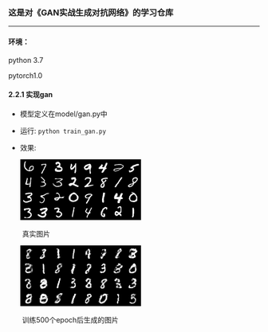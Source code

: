 ### 这是对《GAN实战生成对抗网络》的学习仓库

---

#### 环境：

python 3.7

pytorch1.0

#### 2.2.1 实现gan

* 模型定义在model/gan.py中
* 运行: ```python train_gan.py```

* 效果:

  <div style="align: left">
  <img src='result/gan/real_images.png'/>
  </div>

  ​					真实图片

  <div style="align: left">
  <img src='result/gan/fake_images_500.png'/>
  </div>

  ​	训练500个epoch后生成的图片

